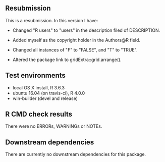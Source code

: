 ## Resubmission
This is a resubmission. In this version I have:

* Changed "R users" to "users" in the description filed of DESCRIPTION.

* Added myself as the copyright holder in the Authors@R field.

* Changed all instances of "F" to "FALSE", and "T" to "TRUE".

* Altered the package link to gridExtra::grid.arrange().

## Test environments
* local OS X install, R 3.6.3
* ubuntu 16.04 (on travis-ci), R 4.0.0
* win-builder (devel and release)

## R CMD check results
There were no ERRORs, WARNINGs or NOTEs.

## Downstream dependencies
There are currently no downstream dependencies for this package.